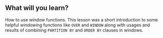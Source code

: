 ## What will you learn?
How to use window functions. This lesson was a short introduction to some helpful windowing functions like `OVER` and `WINDOW` along with usages and results of combining `PARTITION BY` and `ORDER BY` clauses in windows.
